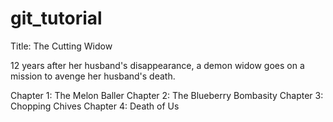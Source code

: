 # git_tutorial
Title: The Cutting Widow

12 years after her husband's disappearance, a demon widow goes on a mission to avenge her husband's death.

Chapter 1: The Melon Baller
Chapter 2: The Blueberry Bombasity
Chapter 3: Chopping Chives
Chapter 4: Death of Us